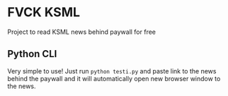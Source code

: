 # FVCK KSML
Project to read KSML news behind paywall for free

## Python CLI 
Very simple to use! Just run `python testi.py` and paste link to the news behind the paywall and it will
automatically open new browser window to the news.
